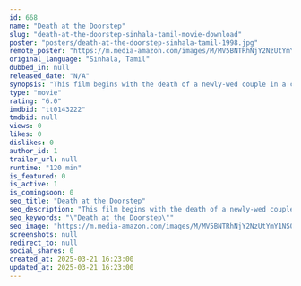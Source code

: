 ```yaml
---
id: 668
name: "Death at the Doorstep"
slug: "death-at-the-doorstep-sinhala-tamil-movie-download"
poster: "posters/death-at-the-doorstep-sinhala-tamil-1998.jpg"
remote_poster: "https://m.media-amazon.com/images/M/MV5BNTRhNjY2NzUtYmY1NS00ZTcxLWFlYzktOWRlYmQ5NTNkNDZmXkEyXkFqcGdeQXVyNDMwOTc5MDg@._V1_SX300.jpg"
original_language: "Sinhala, Tamil"
dubbed_in: null
released_date: "N/A"
synopsis: "This film begins with the death of a newly-wed couple in a car crash. Adverse social reactions to their romance were expressed in unfounded slander, gossip and insinuations. Both emotional and cultural incompatibility rocked their..."
type: "movie"
rating: "6.0"
imdbid: "tt0143222"
tmdbid: null
views: 0
likes: 0
dislikes: 0
author_id: 1
trailer_url: null
runtime: "120 min"
is_featured: 0
is_active: 1
is_comingsoon: 0
seo_title: "Death at the Doorstep"
seo_description: "This film begins with the death of a newly-wed couple in a car crash. Adverse social reactions to their romance were expressed in unfounded slander, gossip and insinuations. Both emotional and cultural incompatibility rocked their..."
seo_keywords: "\"Death at the Doorstep\""
seo_image: "https://m.media-amazon.com/images/M/MV5BNTRhNjY2NzUtYmY1NS00ZTcxLWFlYzktOWRlYmQ5NTNkNDZmXkEyXkFqcGdeQXVyNDMwOTc5MDg@._V1_SX300.jpg"
screenshots: null
redirect_to: null
social_shares: 0
created_at: 2025-03-21 16:23:00
updated_at: 2025-03-21 16:23:00
---
```


